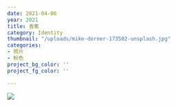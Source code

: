 ```yaml
---
date: 2021-04-06
year: 2021
title: 香蕉
category: Identity
thumbnail: "/uploads/mike-dorner-173502-unsplash.jpg"
categories:
- 照片
- 粉色
project_bg_color: ''
project_fg_color: ''

---
```



![](/uploads/mike-dorner-173502-unsplash.jpg)